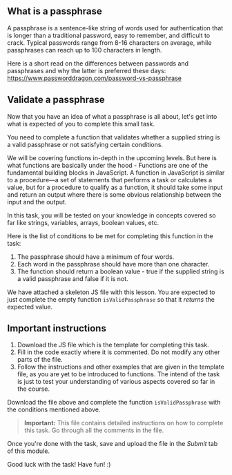 ## What is a passphrase

A passphrase is a sentence-like string of words used for authentication that is longer than a traditional password, easy to remember, and difficult to crack. Typical passwords range from 8-16 characters on average, while passphrases can reach up to 100 characters in length.

Here is a short read on the differences between passwords and passphrases and why the latter is preferred these days: https://www.passworddragon.com/password-vs-passphrase

## Validate a passphrase

Now that you have an idea of what a passphrase is all about, let's get into what is expected of you to complete this small task.

You need to complete a function that validates whether a supplied string is a valid passphrase or not satisfying certain conditions. 

We will be covering functions in-depth in the upcoming levels. But here is what functions are basically under the hood - Functions are one of the fundamental building blocks in JavaScript. A function in JavaScript is similar to a procedure—a set of statements that performs a task or calculates a value, but for a procedure to qualify as a function, it should take some input and return an output where there is some obvious relationship between the input and the output. 

In this task, you will be tested on your knowledge in concepts covered so far like strings, variables, arrays, boolean values, etc.

Here is the list of conditions to be met for completing this function in the task:

1. The passphrase should have a minimum of four words.
2. Each word in the passphrase should have more than one character. 
4. The function should return a boolean value - true if the supplied string is a valid passphrase and false if it is not.

We have attached a skeleton JS file with this lesson. You are expected to just complete the empty function `isValidPassphrase` so that it _returns_ the expected value.

## Important instructions

1. Download the JS file which is the template for completing this task.
2. Fill in the code exactly where it is commented. Do not modify any other parts of the file.
3. Follow the instructions and other examples that are given in the template file, as you are yet to be introduced to functions. The intend of the task is just to test your understanding of various aspects covered so far in the course.


Download the file above and complete the function `isValidPassphrase` with the conditions mentioned above. 

> **Important:** This file contains detailed instructions on how to complete this task. Go through all the comments in the file.

Once you're done with the task, save and upload the file in the _Submit_ tab of this module.

Good luck with the task! Have fun! :)
